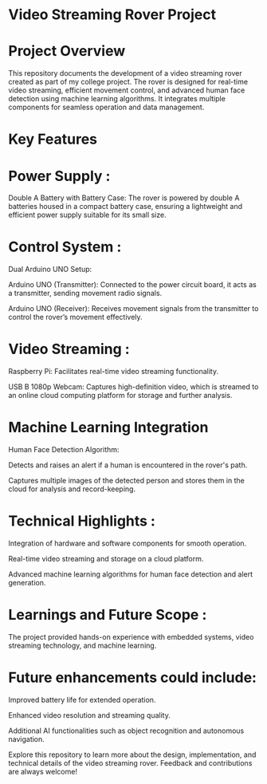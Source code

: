 # Video Streaming Rover Project

# Project Overview

This repository documents the development of a video streaming rover created as part of my college project. The rover is designed for real-time video streaming, efficient movement control, and advanced human face detection using machine learning algorithms. It integrates multiple components for seamless operation and data management.

# Key Features

# Power Supply : 

Double A Battery with Battery Case: The rover is powered by double A batteries housed in a compact battery case, ensuring a lightweight and efficient power supply suitable for its small size.

# Control System : 

Dual Arduino UNO Setup:

Arduino UNO (Transmitter): Connected to the power circuit board, it acts as a transmitter, sending movement radio signals.

Arduino UNO (Receiver): Receives movement signals from the transmitter to control the rover’s movement effectively.

# Video Streaming :

Raspberry Pi: Facilitates real-time video streaming functionality.

USB B 1080p Webcam: Captures high-definition video, which is streamed to an online cloud computing platform for storage and further analysis.

# Machine Learning Integration

Human Face Detection Algorithm:

Detects and raises an alert if a human is encountered in the rover's path.

Captures multiple images of the detected person and stores them in the cloud for analysis and record-keeping.

# Technical Highlights :

Integration of hardware and software components for smooth operation.

Real-time video streaming and storage on a cloud platform.

Advanced machine learning algorithms for human face detection and alert generation.

# Learnings and Future Scope :

The project provided hands-on experience with embedded systems, video streaming technology, and machine learning.

# Future enhancements could include:

Improved battery life for extended operation.

Enhanced video resolution and streaming quality.

Additional AI functionalities such as object recognition and autonomous navigation.

Explore this repository to learn more about the design, implementation, and technical details of the video streaming rover. Feedback and contributions are always welcome!
